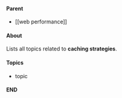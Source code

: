 #### Parent
- [[web performance]]

#### About
Lists all topics related to **caching strategies**.

#### Topics
- topic

#### END



